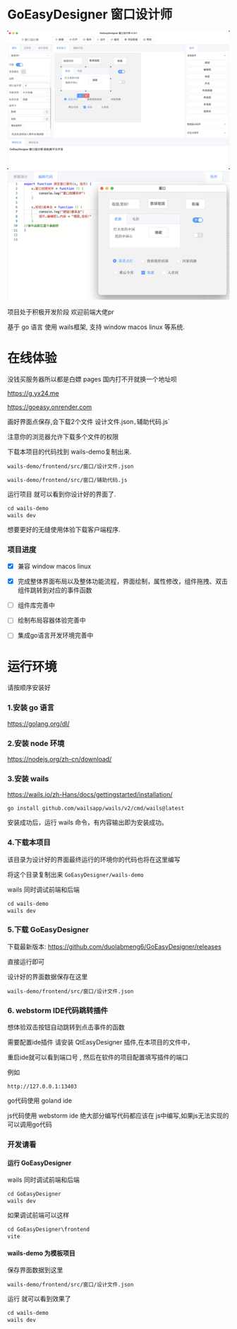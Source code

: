# GoEasyDesigner 窗口设计师
![image-20230828083413650](README.assets/image-20230828083413650.png)
![image-20230828084834120](README.assets/image-20230828084834120.png)

项目处于积极开发阶段 欢迎前端大佬pr

基于 go 语言 使用 wails框架, 支持 window macos linux 等系统. 

# 在线体验

没钱买服务器所以都是白嫖 pages 国内打不开就换一个地址呗

https://g.yx24.me

https://goeasy.onrender.com

画好界面点保存,会下载2个文件 设计文件.json`,`辅助代码.js`

注意你的浏览器允许下载多个文件的权限

下载本项目的代码找到 wails-demo复制出来.

`wails-demo/frontend/src/窗口/设计文件.json`

`wails-demo/frontend/src/窗口/辅助代码.js`

运行项目 就可以看到你设计好的界面了.

```
cd wails-demo
wails dev
```

想要更好的无缝使用体验下载客户端程序.

### 项目进度
- [x] 兼容 window  macos  linux 
- [x] 完成整体界面布局以及整体功能流程，界面绘制，属性修改，组件拖拽、双击组件跳转到对应的事件函数
- [ ] 组件库完善中
- [ ] 绘制布局容器体验完善中
- [ ] 集成go语言开发环境完善中



# 运行环境

请按顺序安装好

### 1.安装 go 语言

https://golang.org/dl/

### 2.安装 node 环境

https://nodejs.org/zh-cn/download/

### 3.安装 wails
https://wails.io/zh-Hans/docs/gettingstarted/installation/

```
go install github.com/wailsapp/wails/v2/cmd/wails@latest
```

安装成功后，运行 wails 命令，有内容输出即为安装成功。


### 4.下载本项目

该目录为设计好的界面最终运行的环境你的代码也将在这里编写

将这个目录复制出来 `GoEasyDesigner/wails-demo`

wails 同时调试前端和后端

```
cd wails-demo
wails dev
```

### 5.下载 GoEasyDesigner

下载最新版本: https://github.com/duolabmeng6/GoEasyDesigner/releases

直接运行即可

设计好的界面数据保存在这里

```
wails-demo/frontend/src/窗口/设计文件.json
```
### 6. webstorm IDE代码跳转插件

想体验双击按钮自动跳转到点击事件的函数

需要配置ide插件 请安装 QtEasyDesigner 插件,在本项目的文件中，

重启ide就可以看到端口号 , 然后在软件的项目配置填写插件的端口

例如
```
http://127.0.0.1:13403
```

go代码使用 goland ide

js代码使用 webstorm ide 绝大部分编写代码都应该在 js中编写,如果js无法实现的可以调用go代码

### 开发请看
#### 运行 GoEasyDesigner

wails 同时调试前端和后端

```
cd GoEasyDesigner
wails dev
```

如果调试前端可以这样

```
cd GoEasyDesigner\frontend
vite 
```

#### wails-demo 为模板项目

保存界面数据到这里

```
wails-demo/frontend/src/窗口/设计文件.json
```

运行 就可以看到效果了

```
cd wails-demo
wails dev
```



